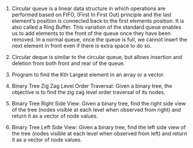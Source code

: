 1. Circular queue is a linear data structure in which operations are performed based on FIFO,  (First In First Out) principle and the last element's position is connected back to the first elements position. It is also called a Ring Buffer. This variation of the standard queue enables us to add elements to the front of the queue once they have been removed. In a normal queue, once the queue is full, we cannot insert the next element in front even if there is extra space to do so.

2. Circular deque is similar to the circular queue, but allows insertion and deletion from both front and rear of the queue. 

3. Program to find the Kth Largest element in an array or a vector. 

4. Binary Tree Zig Zag Level Order Traversal: Given a binary tree, the objective is to find the zig zag level order traversal of its nodes.

5. Binary Tree Right Side View: Given a binary tree, find the right side view of the tree (nodes visible at each level when observed from right) and return it as a vector of node values. 

6. Binary Tree Left Side View: Given a binary tree, find the left side view of the tree (nodes visible at each level when observed from left) and return it as a vector of node values. 